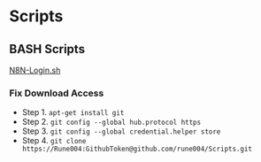 # Scripts

## BASH Scripts

[N8N-Login.sh](https://github.com/rune004/scripts/blob/main/BASH-Script/N8N-Login.sh)



### Fix Download Access
- Step 1. `apt-get install git`
- Step 2. `git config --global hub.protocol https`
- Step 3. `git config --global credential.helper store`
- Step 4. `git clone https://Rune004:GithubToken@github.com/rune004/Scripts.git`